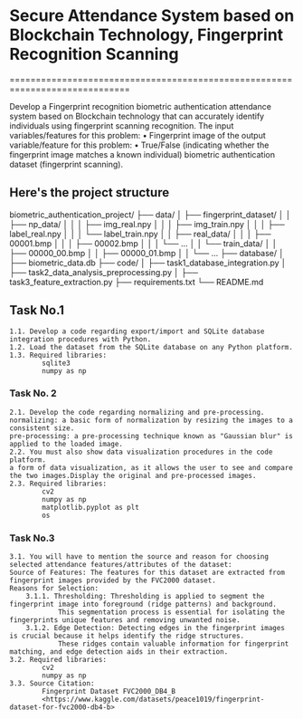 # Secure Attendance System based on Blockchain Technology, Fingerprint Recognition Scanning

=============================================================================

Develop a Fingerprint recognition biometric authentication attendance system based on Blockchain technology that can accurately identify individuals using fingerprint scanning recognition.
The input variables/features for this problem:
• Fingerprint image of the output variable/feature for this problem:
• True/False (indicating whether the fingerprint image matches a known individual) biometric authentication dataset (fingerprint scanning).

## Here's the project structure

biometric_authentication_project/
├── data/
│   ├── fingerprint_dataset/
│   │   ├── np_data/
│   │   │   ├── img_real.npy
│   │   │   ├── img_train.npy
│   │   │   ├── label_real.npy
│   │   │   └── label_train.npy
│   │   ├── real_data/
│   │   │   ├── 00001.bmp
│   │   │   ├── 00002.bmp
│   │   │   └── ...
│   │   └── train_data/
│   │       ├── 00000_00.bmp
│   │       ├── 00000_01.bmp
│   │       └── ...
├── database/
│   ├── biometric_data.db
├── code/
│   ├── task1_database_integration.py
│   ├── task2_data_analysis_preprocessing.py
│   ├── task3_feature_extraction.py
├── requirements.txt
└── README.md

## Task No.1

    1.1. Develop a code regarding export/import and SQLite database integration procedures with Python.
    1.2. Load the dataset from the SQLite database on any Python platform.
    1.3. Required libraries:
            sqlite3
            numpy as np

### Task No. 2

    2.1. Develop the code regarding normalizing and pre-processing.
    normalizing: a basic form of normalization by resizing the images to a consistent size.
    pre-processing: a pre-processing technique known as "Gaussian blur" is applied to the loaded image.
    2.2. You must also show data visualization procedures in the code platform.
    a form of data visualization, as it allows the user to see and compare the two images.Display the original and pre-processed images.
    2.3. Required libraries:
            cv2
            numpy as np
            matplotlib.pyplot as plt
            os

### Task No.3

    3.1. You will have to mention the source and reason for choosing selected attendance features/attributes of the dataset:
    Source of Features: The features for this dataset are extracted from fingerprint images provided by the FVC2000 dataset.
    Reasons for Selection:
        3.1.1. Thresholding: Thresholding is applied to segment the fingerprint image into foreground (ridge patterns) and background.
                This segmentation process is essential for isolating the fingerprints unique features and removing unwanted noise.
        3.1.2. Edge Detection: Detecting edges in the fingerprint images is crucial because it helps identify the ridge structures.
                These ridges contain valuable information for fingerprint matching, and edge detection aids in their extraction.
    3.2. Required libraries:
            cv2
            numpy as np
    3.3. Source Citation:
            Fingerprint Dataset FVC2000_DB4_B
            <https://www.kaggle.com/datasets/peace1019/fingerprint-dataset-for-fvc2000-db4-b>
